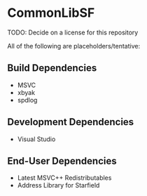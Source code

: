 # CommonLibSF

TODO: Decide on a license for this repository

All of the following are placeholders/tentative:

## Build Dependencies

- MSVC
- xbyak
- spdlog

## Development Dependencies

- Visual Studio

## End-User Dependencies

- Latest MSVC++ Redistributables
- Address Library for Starfield
